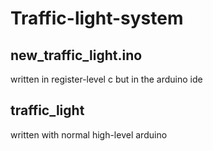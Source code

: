 # Traffic-light-system

## new_traffic_light.ino
written in register-level c but in the arduino ide

## traffic_light
written with normal high-level arduino
